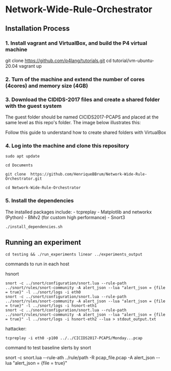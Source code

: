 # Network-Wide-Rule-Orchestrator

## Installation Process

### 1. Install vagrant and VirtualBox, and build the P4 virtual machine

git clone https://github.com/p4lang/tutorials.git
cd tutorial/vm-ubuntu-20.04
vagrant up


### 2. Turn of the machine and extend the number of cores (4cores) and memory size (4GB)

### 3. Download the CIDIDS-2017 files and create a shared folder with the guest system


The guest folder should be named CICIDS2017-PCAPS and placed at the same level as this repo's folder. The image below illustrates this:


Follow this guide to understand how to create shared folders with VirtualBox

### 4. Log into the machine and clone this repository

```
sudo apt update
```

```
cd Documents
```

```
git clone  https://github.com/HenriqueBBrum/Network-Wide-Rule-Orchestrator.git
```

```
cd Network-Wide-Rule-Orchestrator
```

### 5. Install the dependencies

The installed packages include:
	- tcpreplay
	- Matplotlib and networkx (Python)
	- BMv2 (for custom high performance)
	- Snort3


```
./install_dependencies.sh
```


## Running an experiment

```
cd testing && ./run_experiments linear ../experiments_output
```



commands to run in each host

hsnort

	snort -c ../snort/configuration/snort.lua --rule-path ../snort/rules/snort-community -A alert_json --lua "alert_json = {file = true}" -l ../snort/logs -i eth0
	snort -c ../snort/configuration/snort.lua --rule-path ../snort/rules/snort-community -A alert_json --lua "alert_json = {file = true}" -l ../snort/logs -i hsnort-eth1
	snort -c ../snort/configuration/snort.lua --rule-path ../snort/rules/snort-community -A alert_json --lua "alert_json = {file = true}" -l ../snort/logs -i hsnort-eth2 --lua > stdout_output.txt


hattacker:

	tcpreplay -i eth0 -p100 ../../CICIDS2017-PCAPS/Monday...pcap


command to test baseline slerts by snort


snort -c snort.lua --rule-ath ../rule/path -R pcap_file.pcap -A alert_json --lua "alert_json = {file = true}"
